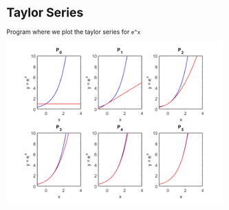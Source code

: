 # Taylor Series
 Program where we plot the taylor series for `e^x`

 ![alt text](https://github.com/Kttra/Taylor-series/blob/main/1.png)
